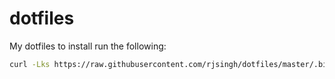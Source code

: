 # dotfiles

My dotfiles to install run the following:
```bash
curl -Lks https://raw.githubusercontent.com/rjsingh/dotfiles/master/.bin/install.sh | /bin/bash
```
